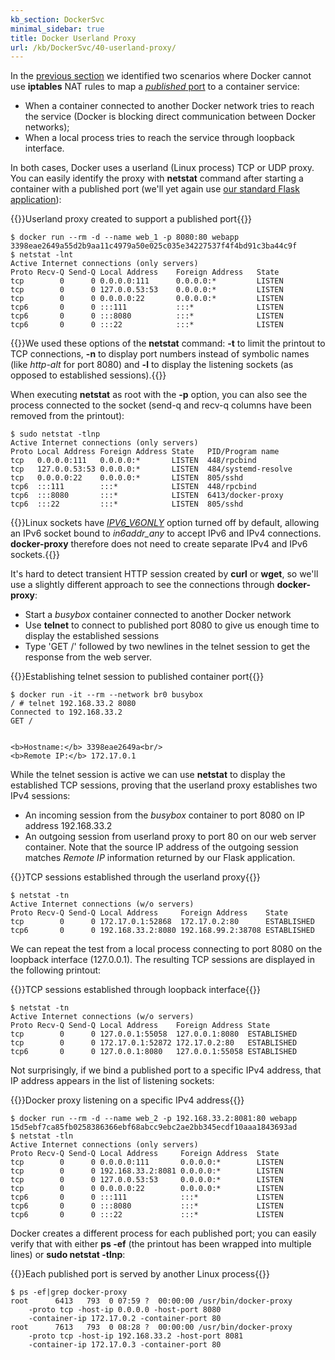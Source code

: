```yaml
---
kb_section: DockerSvc
minimal_sidebar: true
title: Docker Userland Proxy
url: /kb/DockerSvc/40-userland-proxy/
---
```

In the [previous section](30-nat-iptables.html) we identified two scenarios where Docker cannot use **iptables** NAT rules to map a [*published* port](20-Published.html) to a container service:

* When a container connected to another Docker network tries to reach the service (Docker is blocking direct communication between Docker networks);
* When a local process tries to reach the service through loopback interface.

In both cases, Docker uses a userland (Linux process) TCP or UDP proxy. You can easily identify the proxy with **netstat** command after starting a container with a published port (we'll yet again use [our standard Flask application](10-Exposed.html)):

{{<cc>}}Userland proxy created to support a published port{{</cc>}}
```
$ docker run --rm -d --name web_1 -p 8080:80 webapp
3398eae2649a55d2b9aa11c4979a50e025c035e34227537f4f4bd91c3ba44c9f
$ netstat -lnt
Active Internet connections (only servers)
Proto Recv-Q Send-Q Local Address    Foreign Address   State
tcp        0      0 0.0.0.0:111      0.0.0.0:*         LISTEN
tcp        0      0 127.0.0.53:53    0.0.0.0:*         LISTEN
tcp        0      0 0.0.0.0:22       0.0.0.0:*         LISTEN
tcp6       0      0 :::111           :::*              LISTEN
tcp6       0      0 :::8080          :::*              LISTEN
tcp6       0      0 :::22            :::*              LISTEN 
```

{{<note info>}}We used these options of the **netstat** command: **-t** to limit the printout to TCP connections, **-n** to display port numbers instead of symbolic names (like *http-alt* for port 8080) and **-l** to display the listening sockets (as opposed to established sessions).{{</note>}}

When executing **netstat** as root with the **-p** option, you can also see the process connected to the socket (send-q and recv-q columns have been removed from the printout):

```
$ sudo netstat -tlnp
Active Internet connections (only servers)
Proto Local Address Foreign Address State   PID/Program name
tcp   0.0.0.0:111   0.0.0.0:*       LISTEN  448/rpcbind
tcp   127.0.0.53:53 0.0.0.0:*       LISTEN  484/systemd-resolve
tcp   0.0.0.0:22    0.0.0.0:*       LISTEN  805/sshd
tcp6  :::111        :::*            LISTEN  448/rpcbind
tcp6  :::8080       :::*            LISTEN  6413/docker-proxy
tcp6  :::22         :::*            LISTEN  805/sshd
```

{{<note info>}}Linux sockets have *[IPV6_V6ONLY](https://man7.org/linux/man-pages/man7/ipv6.7.html)* option turned off by default, allowing an IPv6 socket bound to *in6addr_any* to accept IPv6 and IPv4 connections. **docker-proxy** therefore does not need to create separate IPv4 and IPv6 sockets.{{</note>}}

It's hard to detect transient HTTP session created by **curl** or **wget**, so we'll use a slightly different approach to see the connections through **docker-proxy**:

* Start a *busybox* container connected to another Docker network
* Use **telnet** to connect to published port 8080 to give us enough time to display the established sessions
* Type 'GET /' followed by two newlines in the telnet session to get the response from the web server. 

{{<cc>}}Establishing telnet session to published container port{{</cc>}}
```
$ docker run -it --rm --network br0 busybox
/ # telnet 192.168.33.2 8080
Connected to 192.168.33.2
GET /


<b>Hostname:</b> 3398eae2649a<br/>
<b>Remote IP:</b> 172.17.0.1
```

While the telnet session is active we can use **netstat** to display the established TCP sessions, proving that the userland proxy establishes two IPv4 sessions:

* An incoming session from the *busybox* container to port 8080 on IP address 192.168.33.2
* An outgoing session from userland proxy to port 80 on our web server container. Note that the source IP address of the outgoing session matches *Remote IP* information returned by our Flask application.

{{<cc>}}TCP sessions established through the userland proxy{{</cc>}}
```
$ netstat -tn
Active Internet connections (w/o servers)
Proto Recv-Q Send-Q Local Address     Foreign Address    State
tcp        0      0 172.17.0.1:52868  172.17.0.2:80      ESTABLISHED
tcp6       0      0 192.168.33.2:8080 192.168.99.2:38708 ESTABLISHED
```

We can repeat the test from a local process connecting to port 8080 on the loopback interface (127.0.0.1). The resulting TCP sessions are displayed in the following printout:

{{<cc>}}TCP sessions established through loopback interface{{</cc>}}
```
$ netstat -tn
Active Internet connections (w/o servers)
Proto Recv-Q Send-Q Local Address    Foreign Address State
tcp        0      0 127.0.0.1:55058  127.0.0.1:8080  ESTABLISHED
tcp        0      0 172.17.0.1:52872 172.17.0.2:80   ESTABLISHED
tcp6       0      0 127.0.0.1:8080   127.0.0.1:55058 ESTABLISHED
```

Not surprisingly, if we bind a published port to a specific IPv4 address, that IP address appears in the list of listening sockets:

{{<cc>}}Docker proxy listening on a specific IPv4 address{{</cc>}}
```
$ docker run --rm -d --name web_2 -p 192.168.33.2:8081:80 webapp
15d5ebf7ca85fb0258386366ebf68abcc9ebc2ae2bb345ecdf10aaa1843693ad
$ netstat -tln
Active Internet connections (only servers)
Proto Recv-Q Send-Q Local Address     Foreign Address  State
tcp        0      0 0.0.0.0:111       0.0.0.0:*        LISTEN
tcp        0      0 192.168.33.2:8081 0.0.0.0:*        LISTEN
tcp        0      0 127.0.0.53:53     0.0.0.0:*        LISTEN
tcp        0      0 0.0.0.0:22        0.0.0.0:*        LISTEN
tcp6       0      0 :::111            :::*             LISTEN
tcp6       0      0 :::8080           :::*             LISTEN
tcp6       0      0 :::22             :::*             LISTEN
```

Docker creates a different process for each published port; you can easily verify that with either **ps -ef** (the printout has been wrapped into multiple lines) or **sudo netstat -tlnp**:

{{<cc>}}Each published port is served by another Linux process{{</cc>}}
```
$ ps -ef|grep docker-proxy
root      6413   793  0 07:59 ?  00:00:00 /usr/bin/docker-proxy 
    -proto tcp -host-ip 0.0.0.0 -host-port 8080
    -container-ip 172.17.0.2 -container-port 80
root      7613   793  0 08:28 ?  00:00:00 /usr/bin/docker-proxy 
    -proto tcp -host-ip 192.168.33.2 -host-port 8081
    -container-ip 172.17.0.3 -container-port 80
```
